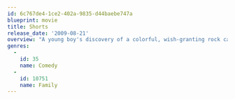 ```yaml
---
id: 6c767de4-1ce2-402a-9835-d44baebe747a
blueprint: movie
title: Shorts
release_date: '2009-08-21'
overview: "A young boy's discovery of a colorful, wish-granting rock causes chaos in the suburban town of Black Falls when jealous kids and scheming adults alike set out to get their hands on it."
genres:
  -
    id: 35
    name: Comedy
  -
    id: 10751
    name: Family
---
```


